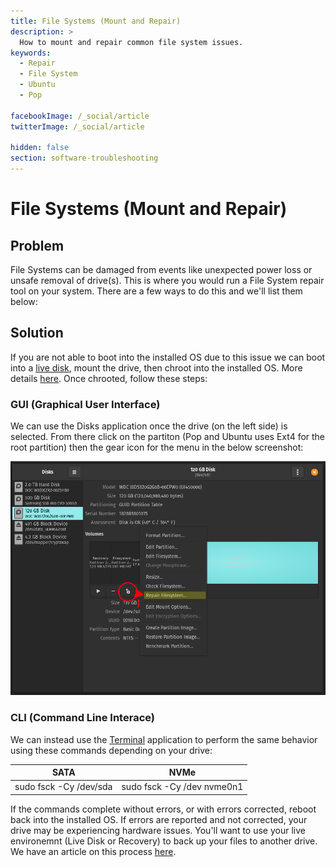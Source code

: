 ```yaml
---
title: File Systems (Mount and Repair)
description: >
  How to mount and repair common file system issues.
keywords:
  - Repair
  - File System
  - Ubuntu
  - Pop

facebookImage: /_social/article
twitterImage: /_social/article

hidden: false
section: software-troubleshooting
---
```


# File Systems (Mount and Repair)

## Problem

File Systems can be damaged from events like unexpected power loss or unsafe removal of drive(s). This is where you would run a File System repair tool on your system. There are a few ways to do this and we'll list them below:

## Solution

If you are not able to boot into the installed OS due to this issue we can boot into a [live disk](http://support.system76.com/articles/live-disk/), mount the drive, then chroot into the installed OS. More details [here](https://support.system76.com/articles/bootloader/). Once chrooted, follow these steps:

### GUI (Graphical User Interface)

We can use the Disks application once the drive (on the left side) is selected. From there click on the partiton (Pop and Ubuntu uses Ext4 for the root partition) then the gear icon for the menu in the below screenshot:

![Disks-Repair](/images/fixing-drives/disks-application.png)

### CLI (Command Line Interace)

We can instead use the <u>Terminal</u> application to perform the same behavior using these commands depending on your drive:

|         SATA                       |           NVMe                 |
|:----------------------------------:|:------------------------------:|
| sudo fsck -Cy /dev/sda             | sudo fsck -Cy /dev nvme0n1     |

If the commands complete without errors, or with errors corrected, reboot back into the installed OS.
If errors are reported and not corrected, your drive may be experiencing hardware issues. You'll want to use your live environemnt (Live Disk or Recovery) to back up your files to another drive. We have an article on this process [here](https://support.system76.com/articles/disaster-recovery).
